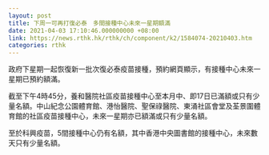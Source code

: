 ```yaml
---
layout: post
title: 下周一可再打復必泰　多間接種中心未來一星期額滿
date: 2021-04-03 17:10:46.000000000 +08:00
link: https://news.rthk.hk/rthk/ch/component/k2/1584074-20210403.htm
categories: rthk
---
```


政府下星期一起恢復新一批次復必泰疫苗接種，預約網頁顯示，有接種中心未來一星期已預約額滿。

截至下午4時45分，養和醫院社區疫苗接種中心至本月中、即17日已滿額或只有少量名額。中山紀念公園體育館、港怡醫院、聖保祿醫院、東涌社區會堂及荃景圍體育館的社區疫苗接種中心，未來一星期亦已額滿或只有少量名額。

至於科興疫苗，5間接種中心仍有名額，其中香港中央圖書館的接種中心，未來數天只有少量名額。
